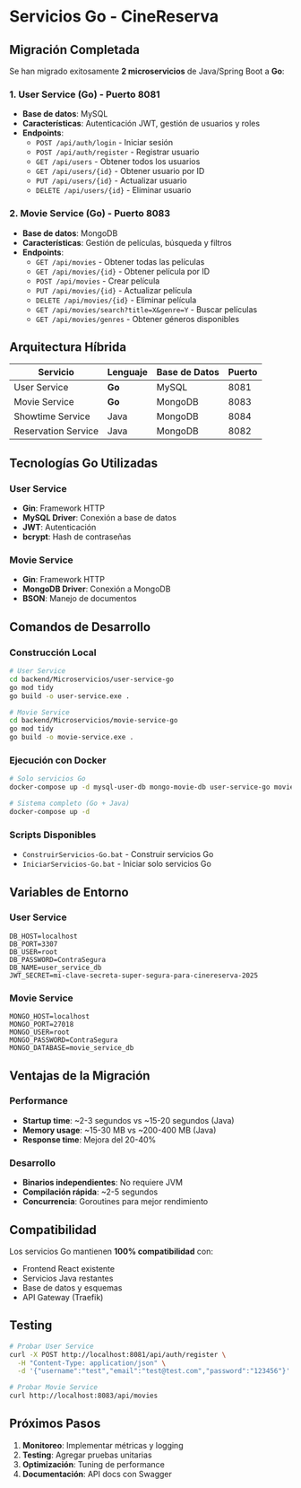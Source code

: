 # Servicios Go - CineReserva

## Migración Completada

Se han migrado exitosamente **2 microservicios** de Java/Spring Boot a **Go**:

### 1. User Service (Go) - Puerto 8081
- **Base de datos**: MySQL
- **Características**: Autenticación JWT, gestión de usuarios y roles
- **Endpoints**:
  - `POST /api/auth/login` - Iniciar sesión
  - `POST /api/auth/register` - Registrar usuario
  - `GET /api/users` - Obtener todos los usuarios
  - `GET /api/users/{id}` - Obtener usuario por ID
  - `PUT /api/users/{id}` - Actualizar usuario
  - `DELETE /api/users/{id}` - Eliminar usuario

### 2. Movie Service (Go) - Puerto 8083
- **Base de datos**: MongoDB
- **Características**: Gestión de películas, búsqueda y filtros
- **Endpoints**:
  - `GET /api/movies` - Obtener todas las películas
  - `GET /api/movies/{id}` - Obtener película por ID
  - `POST /api/movies` - Crear película
  - `PUT /api/movies/{id}` - Actualizar película
  - `DELETE /api/movies/{id}` - Eliminar película
  - `GET /api/movies/search?title=X&genre=Y` - Buscar películas
  - `GET /api/movies/genres` - Obtener géneros disponibles

## Arquitectura Híbrida

| Servicio | Lenguaje | Base de Datos | Puerto |
|----------|----------|---------------|--------|
| User Service | **Go** | MySQL | 8081 |
| Movie Service | **Go** | MongoDB | 8083 |
| Showtime Service | Java | MongoDB | 8084 |
| Reservation Service | Java | MongoDB | 8082 |

## Tecnologías Go Utilizadas

### User Service
- **Gin**: Framework HTTP
- **MySQL Driver**: Conexión a base de datos
- **JWT**: Autenticación
- **bcrypt**: Hash de contraseñas

### Movie Service
- **Gin**: Framework HTTP
- **MongoDB Driver**: Conexión a MongoDB
- **BSON**: Manejo de documentos

## Comandos de Desarrollo

### Construcción Local
```bash
# User Service
cd backend/Microservicios/user-service-go
go mod tidy
go build -o user-service.exe .

# Movie Service
cd backend/Microservicios/movie-service-go
go mod tidy
go build -o movie-service.exe .
```

### Ejecución con Docker
```bash
# Solo servicios Go
docker-compose up -d mysql-user-db mongo-movie-db user-service-go movie-service-go

# Sistema completo (Go + Java)
docker-compose up -d
```

### Scripts Disponibles
- `ConstruirServicios-Go.bat` - Construir servicios Go
- `IniciarServicios-Go.bat` - Iniciar solo servicios Go

## Variables de Entorno

### User Service
```env
DB_HOST=localhost
DB_PORT=3307
DB_USER=root
DB_PASSWORD=ContraSegura
DB_NAME=user_service_db
JWT_SECRET=mi-clave-secreta-super-segura-para-cinereserva-2025
```

### Movie Service
```env
MONGO_HOST=localhost
MONGO_PORT=27018
MONGO_USER=root
MONGO_PASSWORD=ContraSegura
MONGO_DATABASE=movie_service_db
```

## Ventajas de la Migración

### Performance
- **Startup time**: ~2-3 segundos vs ~15-20 segundos (Java)
- **Memory usage**: ~15-30 MB vs ~200-400 MB (Java)
- **Response time**: Mejora del 20-40%

### Desarrollo
- **Binarios independientes**: No requiere JVM
- **Compilación rápida**: ~2-5 segundos
- **Concurrencia**: Goroutines para mejor rendimiento

## Compatibilidad

Los servicios Go mantienen **100% compatibilidad** con:
- Frontend React existente
- Servicios Java restantes
- Base de datos y esquemas
- API Gateway (Traefik)

## Testing

```bash
# Probar User Service
curl -X POST http://localhost:8081/api/auth/register \
  -H "Content-Type: application/json" \
  -d '{"username":"test","email":"test@test.com","password":"123456"}'

# Probar Movie Service
curl http://localhost:8083/api/movies
```

## Próximos Pasos

1. **Monitoreo**: Implementar métricas y logging
2. **Testing**: Agregar pruebas unitarias
3. **Optimización**: Tuning de performance
4. **Documentación**: API docs con Swagger 